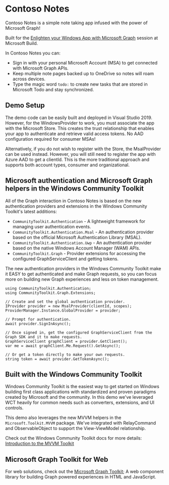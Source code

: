 # Contoso Notes

Contoso Notes is a simple note taking app infused with the power of Microsoft Graph!

Built for the [Enlighten your Windows App with Microsoft Graph](https://aka.ms/OD531) session at Microsoft Build.

In Contoso Notes you can:

- Sign in with your personal Microsoft Account (MSA) to get connected with Microsoft Graph APIs.
- Keep multiple note pages backed up to OneDrive so notes will roam across devices.
- Type the magic word `todo:` to create new tasks that are stored in Microsoft Todo and stay synchronized. 

## Demo Setup

The demo code can be easily built and deployed in Visual Studio 2019. However, for the WindowsProvider to work, you must associate the app with the Microsoft Store.
This creates the trust relationship that enables your app to authenticate and retrieve valid access tokens. No AAD configuration required for consumer MSAs!

Alternatively, if you do not wish to register with the Store, the MsalProvider can be used instead. However, you will still need to register the app with Azure AAD to get a clientId. This is the more traditional approach and supports both account types, consumer and organizational.

## Microsoft authentication and Microsoft Graph helpers in the Windows Community Toolkit

All of the Graph interaction in Contoso Notes is based on the new authentication providers and extensions in the Windows Community Toolkit's latest additions:

- `CommunityToolkit.Authentication` - A lightweight framework for managing user authentication events.
- `CommunityToolkit.Authentication.Msal` - An authentication provider based on the official Microsoft Authentication Library (MSAL).
- `CommunityToolkit.Authentication.Uwp` - An authentication provider based on the native Windows Account Manager (WAM) APIs.
- `CommunityToolkit.Graph` - Provider extensions for accessing the configured GraphServiceClient and getting tokens.

The new authentication providers in the Windows Community Toolkit make it EASY to get authenticated and make Graph requests, so you can focus more on 
building new Graph experiences and less on token management.

```
using CommunityToolkit.Authentication;
using CommunityToolkit.Graph.Extensions;

// Create and set the global authentication provider.
IProvider provider = new MsalProvider(clientId, scopes);
ProviderManager.Instance.GlobalProvider = provider;

// Prompt for authentication.
await provider.SignInAsync();

// Once signed in, get the configured GraphServiceClient from the Graph SDK and it to make requests.
GraphServiceClient graphClient = provider.GetClient();
var me = await graphClient.Me.Request().GetAsync();

// Or get a token directly to make your own requests.
string token = await provider.GetTokenAsync();
```

## Built with the Windows Community Toolkit

Windows Community Toolkit is the easiest way to get started on Windows building first class applications with standardized and proven paradigms created by Microsoft and the community. In this demo we've leveraged WCT heavily for common needs such as converters, extensions, and UI controls.

This demo also leverages the new MVVM helpers in the `Microsoft.Toolkit.MVVM` package. We've integrated with RelayCommand and ObservableObject to support the View-ViewModel relationship.

Check out the Windows Community Toolkit docs for more details: [Introduction to the MVVM Toolkit](https://docs.microsoft.com/en-us/windows/communitytoolkit/mvvm/introduction)

## Microsoft Graph Toolkit for Web
For web solutions, check out the [Microsoft Graph Toolkit](https://docs.microsoft.com/en-us/graph/toolkit/overview); A web component library for building Graph powered experiences in HTML and JavaScript.
